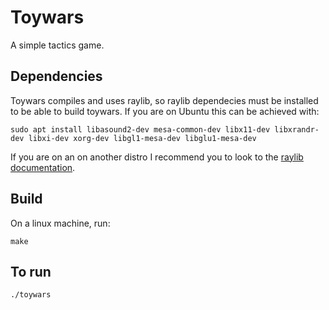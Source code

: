 # Toywars

A simple tactics game.

## Dependencies

Toywars compiles and uses raylib, so raylib dependecies must be installed to be able to build toywars. If you are on Ubuntu this can be achieved with:
```
sudo apt install libasound2-dev mesa-common-dev libx11-dev libxrandr-dev libxi-dev xorg-dev libgl1-mesa-dev libglu1-mesa-dev
```

If you are on an on another distro I recommend you to look to the [raylib documentation](https://github.com/raysan5/raylib/wiki/Working-on-GNU-Linux).

## Build

On a linux machine, run:

```
make
```

## To run

```
./toywars
```
